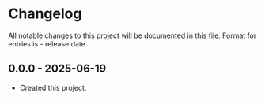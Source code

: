 # Changelog
All notable changes to this project will be documented in this file.
Format for entries is <version-string> - release date.

## 0.0.0 - 2025-06-19
- Created this project.